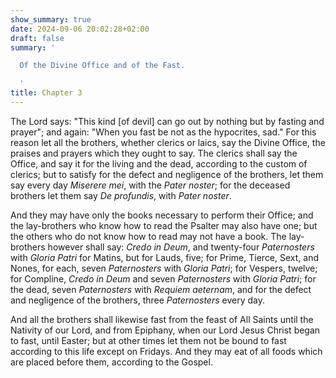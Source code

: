 ```yaml
---
show_summary: true
date: 2024-09-06 20:02:28+02:00
draft: false
summary: '

  Of the Divine Office and of the Fast.

  '
title: Chapter 3
---
```






The Lord says: "This kind [of devil] can go out by nothing but by fasting and prayer"; and again: "When you fast be not as the hypocrites, sad." For this reason let all the brothers, whether clerics or laics, say the Divine Office, the praises and prayers which they ought to say. The clerics shall say the Office, and say it for the living and the dead, according to the custom of clerics; but to satisfy for the defect and negligence of the brothers, let them say every day *Miserere mei*, with the *Pater noster*; for the deceased brothers let them say *De profundis*, with *Pater noster*. 

And they may have only the books necessary to perform their Office; and the lay-brothers who know how to read the Psalter may also have one; but the others who do not know how to read may not have a book. The lay-brothers however shall say: *Credo in Deum*, and twenty-four *Paternosters* with *Gloria Patri* for Matins, but for Lauds, five; for Prime, Tierce, Sext, and Nones, for each, seven *Paternosters* with *Gloria Patri*; for Vespers, twelve; for Compline, *Credo in Deum* and seven *Paternosters* with *Gloria Patri*; for the dead, seven *Paternosters* with *Requiem aeternam*, and for the defect and negligence of the brothers, three *Paternosters* every day.

And all the brothers shall likewise fast from the feast of All Saints until the Nativity of our Lord, and from Epiphany, when our Lord Jesus Christ began to fast, until Easter; but at other times let them not be bound to fast according to this life except on Fridays. And they may eat of all foods which are placed before them, according to the Gospel.

